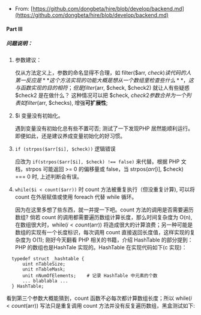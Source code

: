 * From: [https://github.com/dongbeta/hire/blob/develop/backend.md](https://github.com/dongbeta/hire/blob/develop/backend.md)


#### Part III

##### 问题说明：

1. 参数建议：

   仅从方法定义上，参数的命名显得不合理，如 filter($arr, $check) 读代码的人第一反应是 ** 这个方法实现的功能大概是想从一个数组里检查些什么 **，这与函数实现的目的相符；但是 filter($arr, $check, $check2) 就让人有些疑惑 $check2 是在做什么？ 这种情况可以把 $check, $check2 参数合并为一个列表 如 filter($arr, $checks), 增强**可扩展性**;

1. $i 变量没有初始化。

   遇到变量没有初始化总有些不置可否; 测试了一下发现PHP 居然能顺利运行。即便如此，还是建议养成变量初始化的好习惯。
    
1. ```if (strpos($arr[$i], $check))``` 逻辑错误

   应改为 ```if(strpos($arr[$i], $check) !== false)``` 来代替。根据 PHP 文档，strpos 可能返回 >= 0 的偏移量或 false，当 strpos($arr[$i], $check) === 0 时, 上述判断会有误。

1. ```while($i < count($arr))``` 时 count 方法被重复执行（但没重复计算), 可以将 count 在外层赋值或使用 foreach 代替 while 循环。

    因为在这里多想了些东西，就一并提一下吧。count 方法的调用是否需要遍历数组? 倘若 count 的调用都需要遍历数组计算长度，那么时间复杂度为 O(n), 在数组很大时，while($i < count($arr)) 将造成很大的计算浪费；另一种可能是数组的实现有一个长度标识，每次调用 count 直接返回长度值，这样实现的复杂度为 O(1); 刚好今天翻看 PHP 相关的书籍，介绍 HashTable 的部分提到： PHP 的数组也是HashTale 实现的。HashTable 在实现代码如下(c 实现)：
    
  ```
    typedef struct _hashtable {
        uint nTableSize;
        unit nTableMask;
        unit nNumOfElements;    # 记录 HashTable 中元素的个数
        ... blablabla ...
    } HashTable;
  ```
 
 看到第三个参数大概能猜到，count 函数不必每次都计算数组长度；所以 while($i < count($arr)) 写法只是重复调用 count 方法并没有反复遍历数组，黑盒测试如下: 
 <script src="https://gist.github.com/tonsh/055a6ac2adfb9ca37985.js"></script>
